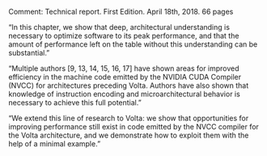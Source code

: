 Comment: Technical report. First Edition. April 18th, 2018. 66 pages

“In this chapter, we show that deep, architectural understanding is necessary to optimize software to its peak performance, and that the amount of performance left on the table without this understanding can be substantial.”

“Multiple authors [9, 13, 14, 15, 16, 17] have shown areas for improved efficiency in the machine code emitted by the NVIDIA CUDA Compiler (NVCC) for architectures preceding Volta. Authors have also shown that knowledge of instruction encoding and microarchitectural behavior is necessary to achieve this full potential.”

“We extend this line of research to Volta: we show that opportunities for improving performance still exist in code emitted by the NVCC compiler for the Volta architecture, and we demonstrate how to exploit them with the help of a minimal example.”